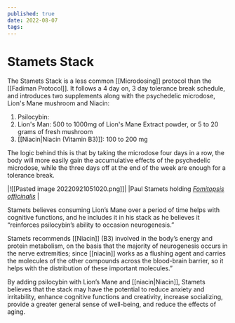 ```yaml
---
published: true
date: 2022-08-07
tags:
---
```


# Stamets Stack

The Stamets Stack is a less common [[Microdosing]] protocol than the [[Fadiman Protocol]]. It follows a 4 day on, 3 day tolerance break schedule, and introduces two supplements along with the psychedelic microdose, Lion's Mane mushroom and Niacin:

1. Psilocybin: 
2. Lion's Man: 500 to 1000mg of Lion's Mane Extract powder, or 5 to 20 grams of fresh mushroom
3. [[Niacin|Niacin (Vitamin B3)]]: 100 to 200 mg

The logic behind this is that by taking the microdose four days in a row, the body will more easily gain the accumulative effects of the psychedelic microdose, while the three days off at the end of the week are enough for a tolerance break.

|![[Pasted image 20220921051020.png]]|
|Paul Stamets holding _[Fomitopsis officinalis](https://en.wikipedia.org/wiki/Laricifomes_officinalis "Laricifomes officinalis")_ |

Stamets believes consuming Lion’s Mane over a period of time helps with cognitive functions, and he includes it in his stack as he believes it “reinforces psilocybin’s ability to occasion neurogenesis.”

Stamets recommends [[Niacin]] (B3) involved in the body’s energy and protein metabolism, on the basis that the majority of neurogenesis occurs in the nerve extremities; since [[niacin]] works as a flushing agent and carries the molecules of the other compounds across the blood-brain barrier, so it helps with the distribution of these important molecules.”

By adding psilocybin with Lion’s Mane and [[niacin|Niacin]], Stamets believes that the stack may have the potential to reduce anxiety and irritability, enhance cognitive functions and creativity, increase socializing, provide a greater general sense of well-being, and reduce the effects of aging.